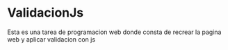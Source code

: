 # ValidacionJs
Esta es una tarea de programacion web donde consta de recrear la pagina web y aplicar validacion con js
